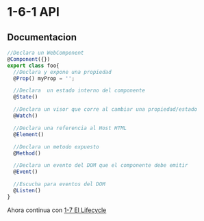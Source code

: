 # 1-6-1 API

## Documentacion

```typescript
//Declara un WebComponent
@Component({})
export class foo{
  //Declara y expone una propiedad
  @Prop() myProp = '';

  //Declara  un estado interno del componente
  @State()

  //Declara un visor que corre al cambiar una propiedad/estado
  @Watch()

  //Declara una referencia al Host HTML
  @Element()

  //Declara un metodo expuesto
  @Method()

  //Declara un evento del DOM que el componente debe emitir
  @Event()

  //Escucha para eventos del DOM
  @Listen()
}
```

Ahora continua con [1-7 El Lifecycle](1-7-el-lifecycle.md)
